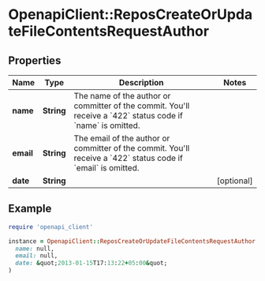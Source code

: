 # OpenapiClient::ReposCreateOrUpdateFileContentsRequestAuthor

## Properties

| Name | Type | Description | Notes |
| ---- | ---- | ----------- | ----- |
| **name** | **String** | The name of the author or committer of the commit. You&#39;ll receive a &#x60;422&#x60; status code if &#x60;name&#x60; is omitted. |  |
| **email** | **String** | The email of the author or committer of the commit. You&#39;ll receive a &#x60;422&#x60; status code if &#x60;email&#x60; is omitted. |  |
| **date** | **String** |  | [optional] |

## Example

```ruby
require 'openapi_client'

instance = OpenapiClient::ReposCreateOrUpdateFileContentsRequestAuthor.new(
  name: null,
  email: null,
  date: &quot;2013-01-15T17:13:22+05:00&quot;
)
```

